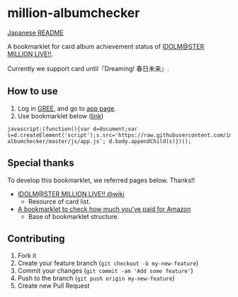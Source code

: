 million-albumchecker
======

[Japanese README](https://github.com/imas/million-albumchecker/blob/master/README.ja.md)

A bookmarklet for card album achievement status of [IDOLM@STER MILLION LIVE!!](http://www.bandainamcogames.co.jp/cs/list/idolmaster/million_live/).

Currently we support card until『Dreaming! 春日未来』.

## How to use
1. Log in [GREE](http://gree.jp/?mode=login), and go to [app page](http://imas.gree-apps.net/app/index.php).
1. Use bookmarklet below (<a href="javascript:(function(){var d=document;var s=d.createElement('script');s.src='https://rawgithub.com/imas/million-albumchecker/master/js/app.js'; d.body.appendChild(s)})();">link</a>)

```
javascript:(function(){var d=document;var s=d.createElement('script');s.src='https://raw.githubusercontent.com/imas/million-albumchecker/master/js/app.js'; d.body.appendChild(s)})();
```

## Special thanks
To develop this bookmarklet, we referred pages below. Thanks!!

- [IDOLM@STER MILLION LIVE!! @wiki](http://www50.atwiki.jp/imas_ml/)
  - Resource of card list.
- [A bookmarklet to check how much you've paid for Amazon](http://moroya.hatenablog.jp/entry/2013/06/03/225935)
  - Base of bookmarklet structure.

## Contributing

1. Fork it
2. Create your feature branch (`git checkout -b my-new-feature`)
3. Commit your changes (`git commit -am 'Add some feature'`)
4. Push to the branch (`git push origin my-new-feature`)
5. Create new Pull Request
